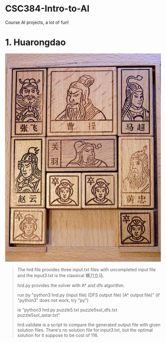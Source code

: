 # CSC384-Intro-to-AI
Course AI projects, a lot of fun! 

# 1. Huarongdao
![huarongdao](HuaRongDao.jpg)
>The hrd file provides three input.txt files with uncompleted input file and the input3.txt is the classical 横刀立马.
>
>hrd.py provides the solver with A* and dfs algorithm. 
>
>run by "python3 hrd.py (input file) (DFS output file) (A* output file)" 
>(if "python3" does not work, try "py")
>
>ie "python3 hrd.py puzzle5.txt puzzle5sol_dfs.txt puzzle5sol_astar.txt"
>
>hrd.validate is a script to compare the generated output file with given solution files. There's no solution file for input3.txt, but the optimal solution for it suppose to be cost of 116.
